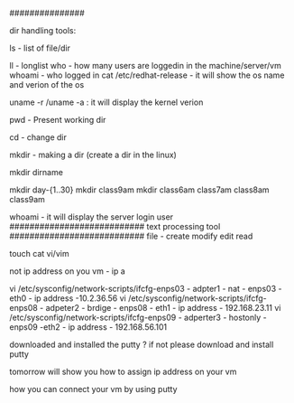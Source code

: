 
###############

dir handling tools:

ls - list of file/dir

ll - longlist
who - how many users are loggedin in the machine/server/vm
whoami - who logged in 
cat /etc/redhat-release - it will show the os name and verion of the os

uname -r /uname -a  : it will display the kernel verion

pwd - Present working dir

cd - change dir

mkdir - making a dir (create a dir in the linux)

mkdir dirname

mkdir day-{1..30}
mkdir  class9am
mkdir  class6am class7am class8am class9am

whoami - it will display the server login user
###########################
text processing tool
###########################
file - create modify edit read

touch
cat
vi/vim


not ip address on you vm - ip a 

vi /etc/sysconfig/network-scripts/ifcfg-enps03 - adpter1 - nat  - enps03 -eth0 - ip address -10.2.36.56
vi /etc/sysconfig/network-scripts/ifcfg-enps08 - adpeter2 - brdige - enps08 - eth1 - ip address - 192.168.23.11
vi /etc/sysconfig/network-scripts/ifcfg-enps09 - adperter3 - hostonly - enps09 -eth2 - ip address - 192.168.56.101

downloaded and installed the putty ? if not please download and install putty 

tomorrow will show you how to assign ip address on your vm

how you can connect your vm by using putty
